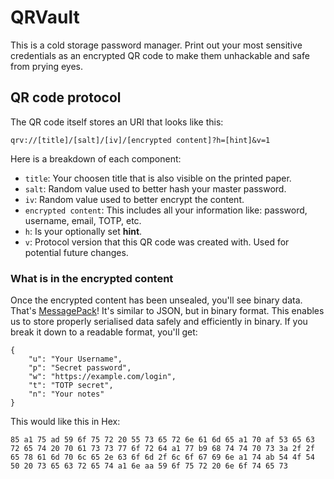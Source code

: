 # QRVault

This is a cold storage password manager. Print out your most sensitive credentials as an encrypted QR code to make them unhackable and safe from prying eyes.

## QR code protocol
The QR code itself stores an URI that looks like this:
```
qrv://[title]/[salt]/[iv]/[encrypted content]?h=[hint]&v=1
```
Here is a breakdown of each component:
- `title`: Your choosen title that is also visible on the printed paper.
- `salt`: Random value used to better hash your master password.
- `iv`: Random value used to better encrypt the content.
- `encrypted content`: This includes all your information like: password, username, email, TOTP, etc.
- `h`: Is your optionally set **hint**.
- `v`: Protocol version that this QR code was created with. Used for potential future changes.

### What is in the encrypted content
Once the encrypted content has been unsealed, you'll see binary data. That's [MessagePack](https://msgpack.org/)! It's similar to JSON, but in binary format. This enables us to store properly serialised data safely and efficiently in binary. If you break it down to a readable format, you'll get:
```json5
{
    "u": "Your Username",
    "p": "Secret password",
    "w": "https://example.com/login",
    "t": "TOTP secret",
    "n": "Your notes"
}
```
This would like this in Hex:
```
85 a1 75 ad 59 6f 75 72 20 55 73 65 72 6e 61 6d 65 a1 70 af 53 65 63 72 65 74 20 70 61 73 73 77 6f 72 64 a1 77 b9 68 74 74 70 73 3a 2f 2f 65 78 61 6d 70 6c 65 2e 63 6f 6d 2f 6c 6f 67 69 6e a1 74 ab 54 4f 54 50 20 73 65 63 72 65 74 a1 6e aa 59 6f 75 72 20 6e 6f 74 65 73
```